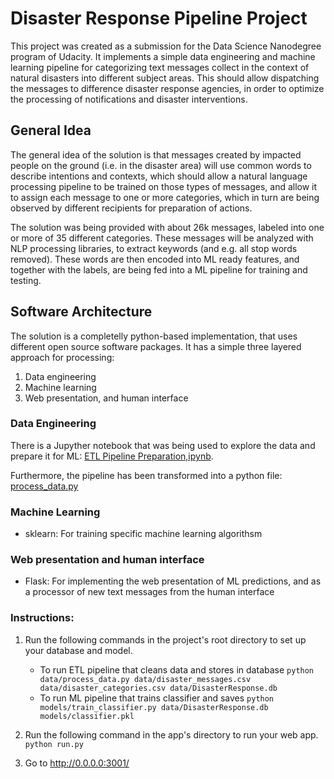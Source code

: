 # Disaster Response Pipeline Project
This project was created as a submission for the Data Science Nanodegree program of Udacity.
It implements a simple data engineering and machine learning pipeline for categorizing text messages collect in the context of natural disasters into different subject areas. This should allow dispatching the messages to difference disaster response agencies, in order to optimize the processing of notifications and disaster interventions.

## General Idea
The general idea of the solution is that messages created by impacted people on the ground (i.e. in the disaster area) will use common words to describe intentions and contexts, which should allow a natural language processing pipeline to be trained on those types of messages, and allow it to assign each message to one or more categories, which in turn are being observed by different recipients for preparation of actions.

The solution was being provided with about 26k messages, labeled into one or more of 35 different categories. These messages will be analyzed with NLP processing libraries, to extract keywords (and e.g. all stop words removed). These words are then encoded into ML ready features, and together with the labels, are being fed into a ML pipeline for training and testing. 
## Software Architecture
The solution is a completelly python-based implementation, that uses different open source software packages. It has a simple three layered approach for processing:
1. Data engineering
2. Machine learning
3. Web presentation, and human interface
### Data Engineering
There is a Jupyther notebook that was being used to explore the data and prepare it for ML: [ETL Pipeline Preparation,ipynb](notebooks/ETL%20Pipeline%20Preparation.ipynb).

Furthermore, the pipeline has been transformed into a python file: [process_data.py](data/process_data.py)
### Machine Learning
- sklearn: For training specific machine learning algorithsm

### Web presentation and human interface
- Flask: For implementing the web presentation of ML predictions, and as a processor of new text messages from the human interface 
### Instructions:
1. Run the following commands in the project's root directory to set up your database and model.

    - To run ETL pipeline that cleans data and stores in database
        `python data/process_data.py data/disaster_messages.csv data/disaster_categories.csv data/DisasterResponse.db`
    - To run ML pipeline that trains classifier and saves
        `python models/train_classifier.py data/DisasterResponse.db models/classifier.pkl`

2. Run the following command in the app's directory to run your web app.
    `python run.py`

3. Go to http://0.0.0.0:3001/
